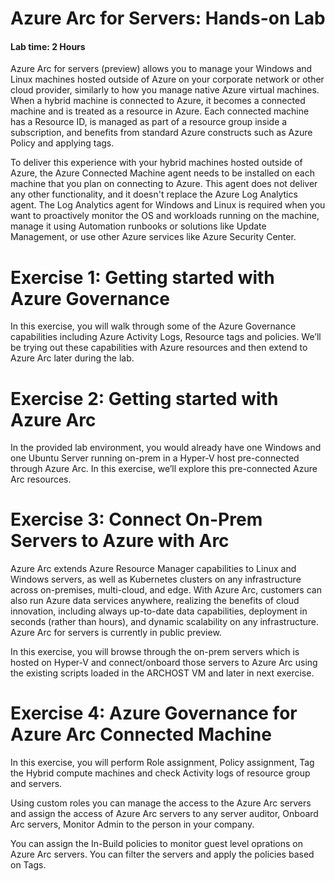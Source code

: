 # Azure Arc for Servers: Hands-on Lab

#### Lab time: 2 Hours

Azure Arc for servers (preview) allows you to manage your Windows and Linux machines hosted outside of Azure on your corporate network or other cloud provider, similarly to how you manage native Azure virtual machines. When a hybrid machine is connected to Azure, it becomes a connected machine and is treated as a resource in Azure. Each connected machine has a Resource ID, is managed as part of a resource group inside a subscription, and benefits from standard Azure constructs such as Azure Policy and applying tags.

To deliver this experience with your hybrid machines hosted outside of Azure, the Azure Connected Machine agent needs to be installed on each machine that you plan on connecting to Azure. This agent does not deliver any other functionality, and it doesn't replace the Azure Log Analytics agent. The Log Analytics agent for Windows and Linux is required when you want to proactively monitor the OS and workloads running on the machine, manage it using Automation runbooks or solutions like Update Management, or use other Azure services like Azure Security Center.

# Exercise 1: Getting started with Azure Governance 

In this exercise, you will walk through some of the Azure Governance capabilities including Azure Activity Logs, Resource tags and policies. We’ll be trying out these capabilities with Azure resources and then extend to Azure Arc later during the lab.  
 
# Exercise 2: Getting started with Azure Arc
In the provided lab environment, you would already have one Windows and one Ubuntu Server running on-prem in a Hyper-V host pre-connected through Azure Arc. In this exercise, we’ll explore this pre-connected Azure Arc resources.

# Exercise 3: Connect On-Prem Servers to Azure with Arc
Azure Arc extends Azure Resource Manager capabilities to Linux and Windows servers, as well as Kubernetes clusters on any infrastructure across on-premises, multi-cloud, and edge. With Azure Arc, customers can also run Azure data services anywhere, realizing the benefits of cloud innovation, including always up-to-date data capabilities, deployment in seconds (rather than hours), and dynamic scalability on any infrastructure. Azure Arc for servers is currently in public preview.

In this exercise, you will browse through the on-prem servers which is hosted on Hyper-V and connect/onboard those servers to Azure Arc using the existing scripts loaded in the ARCHOST VM and later in next exercise.

# Exercise 4: Azure Governance for Azure Arc Connected Machine
In this exercise, you will perform Role assignment, Policy assignment, Tag the Hybrid compute machines and check Activity logs of resource group and servers.

Using custom roles you can manage the access to the Azure Arc servers and assign the access of Azure Arc servers to any server auditor, Onboard Arc servers, Monitor Admin to the person in your company.

You can assign the In-Build policies to monitor guest level oprations on Azure Arc servers. You can filter the servers and apply the policies based on Tags.
